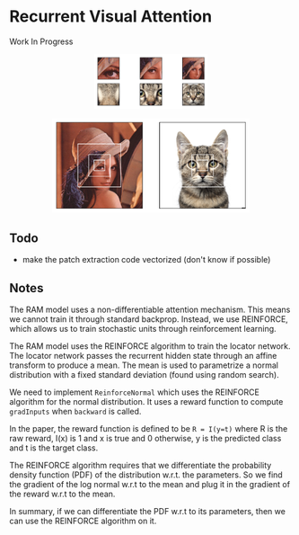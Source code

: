 # Recurrent Visual Attention

Work In Progress

<p align="center">
 <img src="./plots/glimpses.png" alt="Drawing", width=40%>
</p>

<p align="center">
 <img src="./plots/bbox.png" alt="Drawing", width=70%>
</p>


## Todo

- make the patch extraction code vectorized (don't know if possible)


## Notes

The RAM model uses a non-differentiable attention mechanism. This means we cannot train it through standard backprop. Instead, we use REINFORCE, which allows us to train stochastic units through reinforcement learning.

The RAM model uses the REINFORCE algorithm to train the locator network. The locator network passes the recurrent hidden state through an affine transform to produce a mean. The mean is used to parametrize a normal distribution with a fixed standard deviation (found using random search).

We need to implement `ReinforceNormal` which uses the REINFORCE algorithm for the normal distribution. It uses a reward function to compute `gradInputs` when `backward` is called.

In the paper, the reward function is defined to be `R = I(y=t)` where R is the raw reward, I(x) is 1 and x is true and 0 otherwise, y is the predicted class and t is the target class.

The REINFORCE algorithm requires that we differentiate the probability density function (PDF) of the distribution w.r.t. the parameters. So we find the gradient of the log normal w.r.t to the mean and plug it in the gradient of the reward w.r.t to the mean.

In summary, if we can differentiate the PDF w.r.t to its parameters, then we can use the REINFORCE algorithm on it.